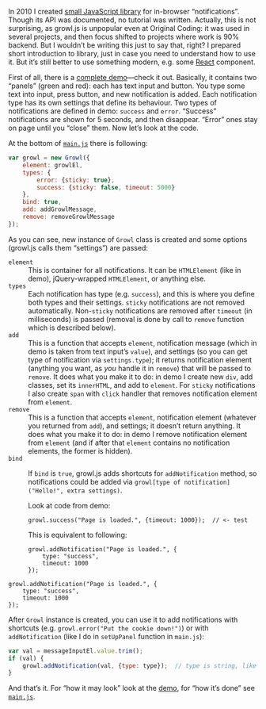 In 2010 I created [small JavaScript library](https://github.com/originalcoding/growl.js)
for in-browser “notifications”. Though its API was documented, no tutorial was written.
Actually, this is not surprising, as growl.js is unpopular even at Original Coding:
it was used in several projects, and then focus shifted to projects where work is 90%
backend. But I wouldn’t be writing this just to say that, right? I prepared short
introduction to library, just in case you need to understand how to use it. But it’s
still better to use something modern, e.g. some [React](http://facebook.github.io/react/)
component.

First of all, there is a [complete demo](demo/)—check it out. Basically, it contains
two “panels” (green and red): each has text input and button. You type some text into
input, press button, and new notification is added. Each notification type has its own
settings that define its behaviour. Two types of notifications are defined in demo:
`success` and `error`. “Success” notifications are shown for 5 seconds, and then disappear.
“Error” ones stay on page until you “close” them. Now let’s look at the code.

At the bottom of <a href="demo/main.js"><code>main.js</code></a> there is following:

```js
var growl = new Growl({
    element: growlEl,
    types: {
        error: {sticky: true},
        success: {sticky: false, timeout: 5000}
    },
    bind: true,
    add: addGrowlMessage,
    remove: removeGrowlMessage
});
```

As you can see, new instance of `Growl` class is created and some options
(growl.js calls them “settings”) are passed:

<dl>
  <dt><code>element</code></dt>
  <dd>This is container for all notifications. It can be <code>HTMLElement</code> (like in demo), jQuery-wrapped <code>HTMLElement</code>, or anything else.</dd>
  <dt><code>types</code></dt>
  <dd>Each notification has type (e.g. <code>success</code>), and this is where you define both types and their settings. <code>sticky</code> notifications are not removed automatically. Non-<code>sticky</code> notifications are removed after <code>timeout</code> (in milliseconds) is passed (removal is done by call to <code>remove</code> function which is described below).</dd>
  <dt><code>add</code></dt>
  <dd>This is a function that accepts <code>element</code>, notification message (which in demo is taken from text input’s <code>value</code>), and settings (so you can get type of notification via <code>settings.type</code>); it returns notification element (anything you want, as <em>you</em> handle it in <code>remove</code>) that will be passed to <code>remove</code>. It does what you make it to do: in demo I create new <code>div</code>, add classes, set its <code>innerHTML</code>, and add to <code>element</code>. For <code>sticky</code> notifications I also create <code>span</code> with <code>click</code> handler that removes notification element from <code>element</code>.</dd>
  <dt><code>remove</code></dt>
  <dd>This is a function that accepts <code>element</code>, notification element (whatever you returned from <code>add</code>), and settings; it doesn’t return anything. It does what you make it to do: in demo I remove notification element from <code>element</code> (and if after that <code>element</code> contains no notification elements, the former is hidden).</dd>
  <dt><code>bind</code></dt>
  <dd>
    <p>If <code>bind</code> is <code>true</code>, growl.js adds shortcuts for <code>addNotification</code> method, so notifications could be added via <code>growl[type of notification]("Hello!", extra settings)</code>.</p>
    <p>Look at code from demo:</p>
<pre><!-- vx1.highlighting: js --><code>growl.success("Page is loaded.", {timeout: 1000});  // &lt;- test</code></pre>
    <p>This is equivalent to following:</p>
<pre><!-- vx1.highlighting: js --><code>growl.addNotification("Page is loaded.", {
    type: "success",
    timeout: 1000
});</code></pre>
  </dd>
</dl>

<div>
  <pre><!-- nope: js --><code>growl.addNotification("Page is loaded.", {
    type: "success",
    timeout: 1000
});</code></pre>
</div>

After `Growl` instance is created, you can use it to add notifications
with shortcuts (e.g. `growl.error("Put the cookie down!")`) or
with `addNotification` (like I do in `setUpPanel` function in `main.js`):

```js
var val = messageInputEl.value.trim();
if (val) {
    growl.addNotification(val, {type: type});  // type is string, like "error" or "success"
}
```

And that’s it. For “how it may look” look at the [demo](demo/), for “how it’s done”
see <a href="demo/main.js"><code>main.js</code></a>.
